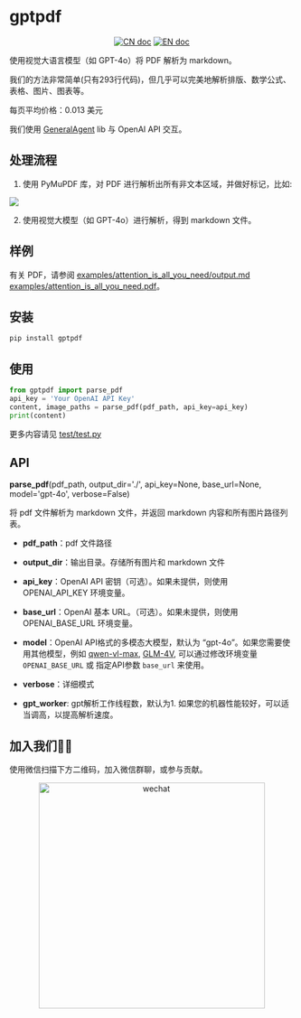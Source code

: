 # gptpdf

<p align="center">
<a href="README_CN.md"><img src="https://img.shields.io/badge/文档-中文版-blue.svg" alt="CN doc"></a>
<a href="README.md"><img src="https://img.shields.io/badge/document-English-blue.svg" alt="EN doc"></a>
</p>

使用视觉大语言模型（如 GPT-4o）将 PDF 解析为 markdown。

我们的方法非常简单(只有293行代码)，但几乎可以完美地解析排版、数学公式、表格、图片、图表等。

每页平均价格：0.013 美元

我们使用 [GeneralAgent](https://github.com/CosmosShadow/GeneralAgent) lib 与 OpenAI API 交互。



## 处理流程

1. 使用 PyMuPDF 库，对 PDF 进行解析出所有非文本区域，并做好标记，比如:

![](docs/demo.jpg)

2. 使用视觉大模型（如 GPT-4o）进行解析，得到 markdown 文件。



## 样例

有关 PDF，请参阅 [examples/attention_is_all_you_need/output.md](examples/attention_is_all_you_need/output.md) [examples/attention_is_all_you_need.pdf](examples/attention_is_all_you_need.pdf)。



## 安装

```bash
pip install gptpdf
```



## 使用

```python
from gptpdf import parse_pdf
api_key = 'Your OpenAI API Key'
content, image_paths = parse_pdf(pdf_path, api_key=api_key)
print(content)
```

更多内容请见 [test/test.py](test/test.py)



## API

**parse_pdf**(pdf_path, output_dir='./', api_key=None, base_url=None, model='gpt-4o', verbose=False)

将 pdf 文件解析为 markdown 文件，并返回 markdown 内容和所有图片路径列表。

- **pdf_path**：pdf 文件路径

- **output_dir**：输出目录。存储所有图片和 markdown 文件

- **api_key**：OpenAI API 密钥（可选）。如果未提供，则使用 OPENAI_API_KEY 环境变量。

- **base_url**：OpenAI 基本 URL。（可选）。如果未提供，则使用 OPENAI_BASE_URL 环境变量。

- **model**：OpenAI API格式的多模态大模型，默认为 “gpt-4o”。如果您需要使用其他模型，例如 [qwen-vl-max](https://help.aliyun.com/zh/dashscope/developer-reference/vl-plus-quick-start), [GLM-4V](https://open.bigmodel.cn/dev/api#glm-4v), 可以通过修改环境变量 `OPENAI_BASE_URL` 或 指定API参数 `base_url` 来使用。

- **verbose**：详细模式

- **gpt_worker**: gpt解析工作线程数，默认为1. 如果您的机器性能较好，可以适当调高，以提高解析速度。



## 加入我们👏🏻

使用微信扫描下方二维码，加入微信群聊，或参与贡献。

<p align="center">
<img src="./docs/wechat.jpg" alt="wechat" width=400/>
</p>
